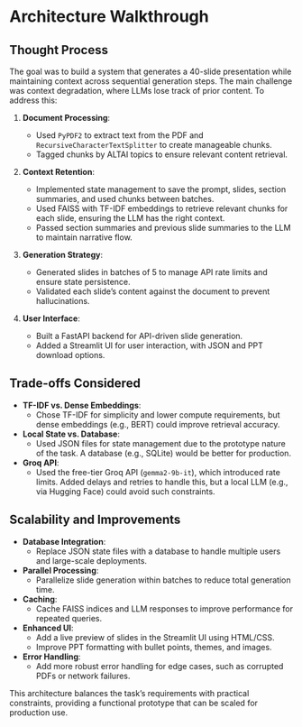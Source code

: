 # Architecture Walkthrough

## Thought Process
The goal was to build a system that generates a 40-slide presentation while maintaining context across sequential generation steps. The main challenge was context degradation, where LLMs lose track of prior content. To address this:

1. **Document Processing**:
   - Used `PyPDF2` to extract text from the PDF and `RecursiveCharacterTextSplitter` to create manageable chunks.
   - Tagged chunks by ALTAI topics to ensure relevant content retrieval.

2. **Context Retention**:
   - Implemented state management to save the prompt, slides, section summaries, and used chunks between batches.
   - Used FAISS with TF-IDF embeddings to retrieve relevant chunks for each slide, ensuring the LLM has the right context.
   - Passed section summaries and previous slide summaries to the LLM to maintain narrative flow.

3. **Generation Strategy**:
   - Generated slides in batches of 5 to manage API rate limits and ensure state persistence.
   - Validated each slide’s content against the document to prevent hallucinations.

4. **User Interface**:
   - Built a FastAPI backend for API-driven slide generation.
   - Added a Streamlit UI for user interaction, with JSON and PPT download options.

## Trade-offs Considered
- **TF-IDF vs. Dense Embeddings**:
  - Chose TF-IDF for simplicity and lower compute requirements, but dense embeddings (e.g., BERT) could improve retrieval accuracy.
- **Local State vs. Database**:
  - Used JSON files for state management due to the prototype nature of the task. A database (e.g., SQLite) would be better for production.
- **Groq API**:
  - Used the free-tier Groq API (`gemma2-9b-it`), which introduced rate limits. Added delays and retries to handle this, but a local LLM (e.g., via Hugging Face) could avoid such constraints.

## Scalability and Improvements
- **Database Integration**:
  - Replace JSON state files with a database to handle multiple users and large-scale deployments.
- **Parallel Processing**:
  - Parallelize slide generation within batches to reduce total generation time.
- **Caching**:
  - Cache FAISS indices and LLM responses to improve performance for repeated queries.
- **Enhanced UI**:
  - Add a live preview of slides in the Streamlit UI using HTML/CSS.
  - Improve PPT formatting with bullet points, themes, and images.
- **Error Handling**:
  - Add more robust error handling for edge cases, such as corrupted PDFs or network failures.

This architecture balances the task’s requirements with practical constraints, providing a functional prototype that can be scaled for production use.